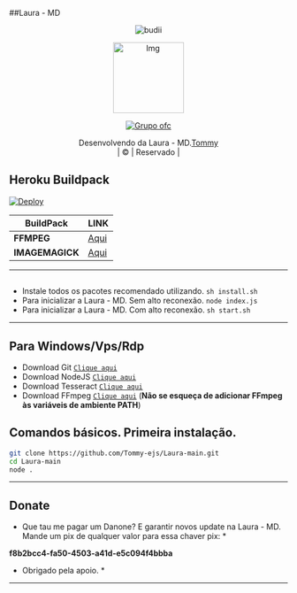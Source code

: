 ##Laura - MD
<p align="center">

  <img src="http://readme-typing-svg.herokuapp.com?color=%230B80F7&center=true&vCenter=true&multiline=false&lines=Laura - MD;" alt="budii">

</p>
<div align="center">
  <p align="center">
<img src="https://telegra.ph/file/6985e0c94db20ca33334e.jpg" alt="Img" width="128" height="128"/>
</p>
  <p align="center">
<a href="https://chat.whatsapp.com/I9jEcNa9aR7GSFvfAkJpJJ"><img title="Grupo ofc" src="https://img.shields.io/badge/whatsapp-js/JulieMwol?color=blue&style=for-the-badge&logo=WhatsApp"></a>
</p>
</div>
<p align="center">
Desenvolvendo da Laura - MD.<a href="https://github.com/Tommy-ejs">Tommy</a> 
    <br>
       | © |
        Reservado |
    <br> 
</p>

## Heroku Buildpack
[![Deploy](https://www.herokucdn.com/deploy/button.svg)](https://heroku.com/deploy?template=https://github.com/Tommy-ejs/Laura-main)

| BuildPack | LINK |
|--------|--------|
| **FFMPEG** |[Aqui](https://github.com/jonathanong/heroku-buildpack-ffmpeg-latest) |
| **IMAGEMAGICK** | [Aqui](https://github.com/DuckyTeam/heroku-buildpack-imagemagick) |

---------
## 

* Instale todos os pacotes recomendado utilizando. `sh install.sh`
* Para inicializar a Laura - MD. Sem alto reconexão. `node index.js`
* Para inicializar a Laura - MD. Com alto reconexão. `sh start.sh`

---------

## Para Windows/Vps/Rdp

* Download Git [`Clique aqui`](https://git-scm.com/downloads)
* Download NodeJS [`Clique aqui`](https://nodejs.org/en/download)
* Download Tesseract [`Clique aqui`](https://tesseract-ocr.github.io/tessdoc/Downloads.html)
* Download FFmpeg [`Clique aqui`](https://ffmpeg.org/download.html) (**Não se esqueça de adicionar FFmpeg às variáveis de ambiente PATH**)

## Comandos básicos. Primeira instalação.

```bash
git clone https://github.com/Tommy-ejs/Laura-main.git
cd Laura-main
node .

```
---------

## Donate 

* Que tau me pagar um Danone? E garantir novos update na Laura - MD. Mande um pix de qualquer valor para essa chaver pix: *

<b>f8b2bcc4-fa50-4503-a41d-e5c094f4bbba</b>

* Obrigado pela apoio. *
---------